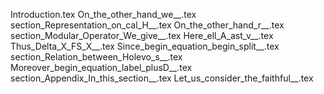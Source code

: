 Introduction.tex
On_the_other_hand_we__.tex
section_Representation_on_cal_H__.tex
On_the_other_hand_r__.tex
section_Modular_Operator_We_give__.tex
Here_ell_A_ast_v__.tex
Thus_Delta_X_FS_X__.tex
Since_begin_equation_begin_split__.tex
section_Relation_between_Holevo_s__.tex
Moreover_begin_equation_label_plusD__.tex
section_Appendix_In_this_section__.tex
Let_us_consider_the_faithful__.tex